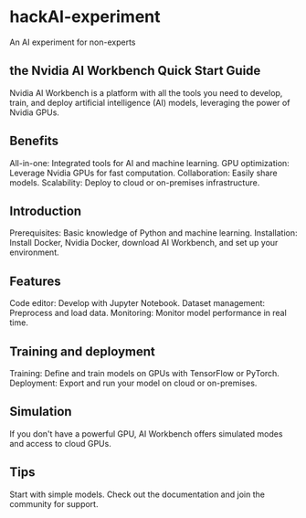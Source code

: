 # hackAI-experiment
An AI experiment for non-experts

## the Nvidia AI Workbench Quick Start Guide
Nvidia AI Workbench is a platform with all the tools you need to develop, train, and deploy artificial intelligence (AI) models, leveraging the power of Nvidia GPUs.

## Benefits
All-in-one: Integrated tools for AI and machine learning.
GPU optimization: Leverage Nvidia GPUs for fast computation.
Collaboration: Easily share models.
Scalability: Deploy to cloud or on-premises infrastructure.

## Introduction
Prerequisites: Basic knowledge of Python and machine learning.
Installation: Install Docker, Nvidia Docker, download AI Workbench, and set up your environment.

## Features
Code editor: Develop with Jupyter Notebook.
Dataset management: Preprocess and load data.
Monitoring: Monitor model performance in real time.

## Training and deployment
Training: Define and train models on GPUs with TensorFlow or PyTorch.
Deployment: Export and run your model on cloud or on-premises.

## Simulation
If you don't have a powerful GPU, AI Workbench offers simulated modes and access to cloud GPUs.

## Tips
Start with simple models.
Check out the documentation and join the community for support.
